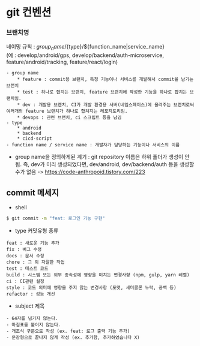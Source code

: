 # git 컨벤션

### 브랜치명
네이밍 규칙 : ${group_name}/${type}/${function_name|service_name}  
(예 : develop/android/gps, develop/backend/auth-microservice, feature/android/tracking, feature/react/login)


    - group name
        * feature : commit용 브랜치, 특정 기능이나 서비스를 개발해서 commit을 남기는 브랜치
        * test : 하나로 합치는 브랜치, feature 브랜치에 작성한 기능을 하나로 합치는 브랜치임.
        * dev : 개발용 브랜치, CI가 개발 환경용 서버(네임스페이스)에 올려주는 브랜치로써 여러개의 feature 브랜치가 하나로 합쳐지는 레포지토리임.
        * devops : 관련 브랜치, ci 스크립트 등을 남김
    - type
        * android
        * backend
        * cicd-script
    - function name / service name : 개발자가 담당하는 기능이나 서비스의 이름

- group name을 정의하게된 계기 :
git repository 이름은 하위 폴더가 생성이 안됨.  즉, dev가 미리 생성되었다면, dev/android, dev/backend/auth 등을 생성할 수가 없음
-> https://code-anthropoid.tistory.com/223


## commit 메세지
- shell
```sh
$ git commit -m "feat: 로그인 기능 구현"
```

- type 커밋유형 종류
```
feat : 새로운 기능 추가
fix : 버그 수정
docs : 문서 수정
chore : 그 외 자잘한 작업
test : 테스트 코드
build : 시스템 또는 외부 종속성에 영향을 미치는 변경사항 (npm, gulp, yarn 레벨)
ci : CI관련 설정
style : 코드 의미에 영향을 주지 않는 변경사항 (포맷, 세미콜론 누락, 공백 등)
refactor : 성능 개선
```

- subject 제목
```
- 64자를 넘기지 않는다.
- 마침표를 붙이지 않는다.
- 개조식 구문으로 작성 (ex. feat: 로그 출력 기능 추가)
- 문장형으로 끝나지 않게 작성 (ex. 추가함, 추가하였습니다 X)
```
